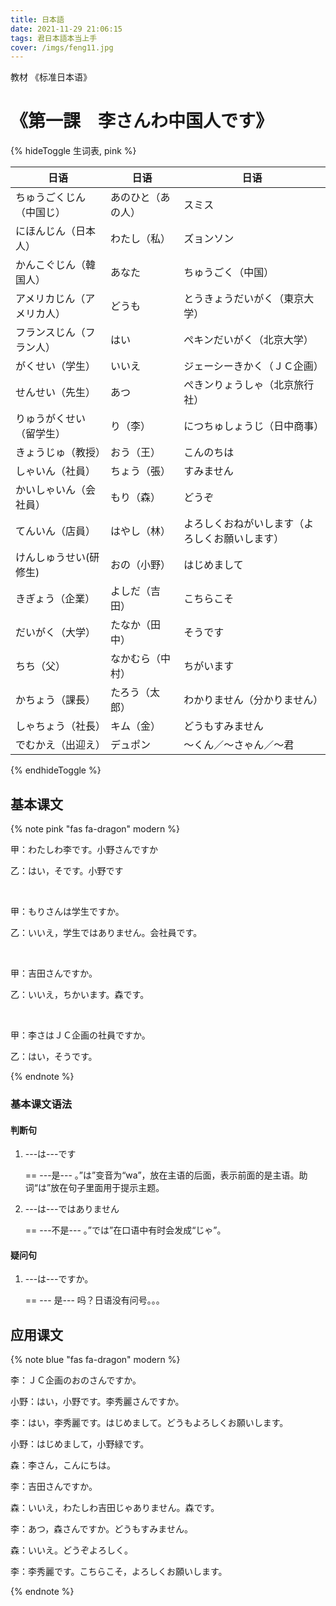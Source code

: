 ```yaml
---
title: 日本語
date: 2021-11-29 21:06:15
tags: 君日本語本当上手
cover: /imgs/feng11.jpg
---
```








教材   《标准日本语》

# 《第一課　李さんわ中国人です》

{% hideToggle 生词表, pink %}

| 日语                       | 日语               | 日语                                           |
| -------------------------- | ------------------ | ---------------------------------------------- |
| ちゅうごくじん（中国じ）   | あのひと（あの人） | スミス                                         |
| にほんじん（日本人）       | わたし（私）       | ズョンソン                                     |
| かんこぐじん（韓国人）     | あなた             | ちゅうごく（中国）                             |
| アメリカじん（アメリカ人） | どうも             | とうきょうだいがく（東京大学）                 |
| フランスじん（フラン人）   | はい               | ぺキンだいがく（北京大学）                     |
| がくせい（学生）           | いいえ             | ジェーシーきかく（ＪＣ企画）                   |
| せんせい（先生）           | あつ               | ぺきンりょうしゃ（北京旅行社）                 |
| りゅうがくせい（留学生）   | り（李）           | につちゅしょうじ（日中商事）                   |
| きょうじゅ（教授）         | おう（王）         | こんのちは                                     |
| しゃいん（社員）           | ちょう（張）       | すみません                                     |
| かいしゃいん（会社員）     | もり（森）         | どうぞ                                         |
| てんいん（店員）           | はやし（林）       | よろしくおねがいします（よろしくお願いします） |
| けんしゅうせい(研修生)     | おの（小野）       | はじめまして                                   |
| きぎょう（企業）           | よしだ（吉田）     | こちらこそ                                     |
| だいがく（大学）           | たなか（田中）     | そうです                                       |
| ちち（父）                 | なかむら（中村）   | ちがいます                                     |
| かちょう（課長）           | たろう（太郎）     | わかりません（分かりません）                   |
| しゃちょう（社長）         | キム（金）         | どうもすみません                               |
| でむかえ（出迎え）         | デュポン           | ～くん／～さゃん／～君                         |

{% endhideToggle %}

## <i class="fas fa-dragon"></i>基本课文

{% note pink "fas fa-dragon" modern %}

甲：わたしわ李です。小野さんですか

乙：はい，そです。小野です

<br/>

甲：もりさんは学生ですか。

乙：いいえ，学生ではありません。会社員です。

<br/>

甲：吉田さんですか。

乙：いいえ，ちかいます。森です。

<br/>

甲：李さはＪＣ企画の社員ですか。

乙：はい，そうです。

{% endnote %}

### 基本课文语法

#### 判断句

1. ---は---です

   == ---是---   。”は”变音为“wa”，放在主语的后面，表示前面的是主语。助词“は”放在句子里面用于提示主题。

2. ---は---ではありません

   == ---不是---  。”では”在口语中有时会发成“じゃ”。

#### 疑问句

1. ---は---ですか。

   == --- 是--- 吗？日语没有问号。。。



## <i class="fas fa-dragon"></i>应用课文

{% note blue "fas fa-dragon" modern %}

李：ＪＣ企画のおのさんですか。

小野：はい，小野です。李秀麗さんですか。

李：はい，李秀麗です。はじめまして。どうもよろしくお願いします。

小野：はじめまして，小野緑です。

森：李さん，こんにちは。

李：吉田さんですか。

森：いいえ，わたしわ吉田じゃありません。森です。

李：あつ，森さんですか。どうもすみません。

森：いいえ。どうぞよろしく。

李：李秀麗です。こちらこそ，よろしくお願いします。

{% endnote %}
